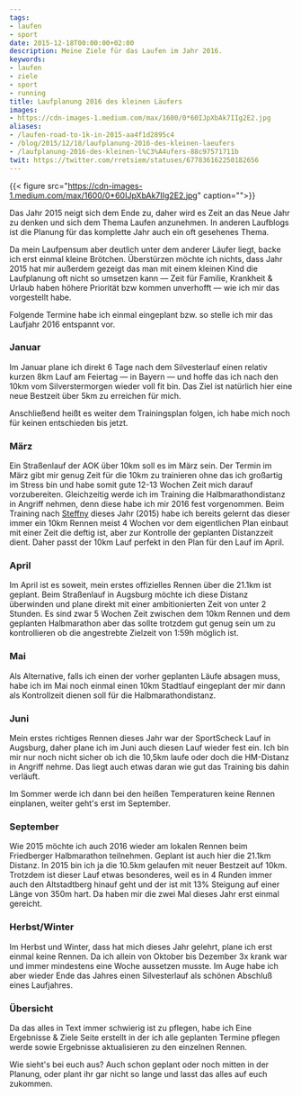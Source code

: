 ```yaml
---
tags:
- laufen
- sport
date: 2015-12-18T00:00:00+02:00
description: Meine Ziele für das Laufen im Jahr 2016.
keywords:
- laufen
- ziele
- sport
- running
title: Laufplanung 2016 des kleinen Läufers
images:
- https://cdn-images-1.medium.com/max/1600/0*60IJpXbAk7IIg2E2.jpg
aliases:
- /laufen-road-to-1k-in-2015-aa4f1d2895c4
- /blog/2015/12/18/laufplanung-2016-des-kleinen-laeufers
- /laufplanung-2016-des-kleinen-l%C3%A4ufers-88c97571711b
twit: https://twitter.com/rretsiem/statuses/677836162250182656
---
```


{{< figure src="https://cdn-images-1.medium.com/max/1600/0*60IJpXbAk7IIg2E2.jpg" caption="">}}

Das Jahr 2015 neigt sich dem Ende zu, daher wird es Zeit an das Neue Jahr zu denken und sich dem Thema Laufen anzunehmen. In anderen Laufblogs ist die Planung für das komplette Jahr auch ein oft gesehenes Thema.

Da mein Laufpensum aber deutlich unter dem anderer Läufer liegt, backe ich erst einmal kleine Brötchen. Überstürzen möchte ich nichts, dass Jahr 2015 hat mir außerdem gezeigt das man mit einem kleinen Kind die Laufplanung oft nicht so umsetzen kann — Zeit für Familie, Krankheit & Urlaub haben höhere Priorität bzw kommen unverhofft — wie ich mir das vorgestellt habe.

Folgende Termine habe ich einmal eingeplant bzw. so stelle ich mir das Laufjahr 2016 entspannt vor.

### Januar

Im Januar plane ich direkt 6 Tage nach dem Silvesterlauf einen relativ kurzen 8km Lauf am Feiertag — in Bayern — und hoffe das ich nach den 10km vom Silverstermorgen wieder voll fit bin. Das Ziel ist natürlich hier eine neue Bestzeit über 5km zu erreichen für mich.

Anschließend heißt es weiter dem Trainingsplan folgen, ich habe mich noch für keinen entschieden bis jetzt.

### März

Ein Straßenlauf der AOK über 10km soll es im März sein. Der Termin im März gibt mir genug Zeit für die 10km zu trainieren ohne das ich großartig im Stress bin und habe somit gute 12-13 Wochen Zeit mich darauf vorzubereiten. Gleichzeitig werde ich im Training die Halbmarathondistanz in Angriff nehmen, denn diese habe ich mir 2016 fest vorgenommen. Beim Training nach [Steffny](http://www.amazon.de/gp/product/3517086428/ref=as_li_tl?ie=UTF8&camp=1638&creative=19454&creativeASIN=3517086428&linkCode=as2&tag=renblo07-21) dieses Jahr (2015) habe ich bereits gelernt das dieser immer ein 10km Rennen meist 4 Wochen vor dem eigentlichen Plan einbaut mit einer Zeit die deftig ist, aber zur Kontrolle der geplanten Distanzzeit dient. Daher passt der 10km Lauf perfekt in den Plan für den Lauf im April.

### April

Im April ist es soweit, mein erstes offizielles Rennen über die 21.1km ist geplant. Beim Straßenlauf in Augsburg möchte ich diese Distanz überwinden und plane direkt mit einer ambitionierten Zeit von unter 2 Stunden. Es sind zwar 5 Wochen Zeit zwischen dem 10km Rennen und dem geplanten Halbmarathon aber das sollte trotzdem gut genug sein um zu kontrollieren ob die angestrebte Zielzeit von 1:59h möglich ist.

### Mai

Als Alternative, falls ich einen der vorher geplanten Läufe absagen muss, habe ich im Mai noch einmal einen 10km Stadtlauf eingeplant der mir dann als Kontrollzeit dienen soll für die Halbmarathondistanz.

### Juni

Mein erstes richtiges Rennen dieses Jahr war der SportScheck Lauf in Augsburg, daher plane ich im Juni auch diesen Lauf wieder fest ein. Ich bin mir nur noch nicht sicher ob ich die 10,5km laufe oder doch die HM-Distanz in Angriff nehme. Das liegt auch etwas daran wie gut das Training bis dahin verläuft.

Im Sommer werde ich dann bei den heißen Temperaturen keine Rennen einplanen, weiter geht's erst im September.

### September

Wie 2015 möchte ich auch 2016 wieder am lokalen Rennen beim Friedberger Halbmarathon teilnehmen. Geplant ist auch hier die 21.1km Distanz. In 2015 bin ich ja die 10.5km gelaufen mit neuer Bestzeit auf 10km. Trotzdem ist dieser Lauf etwas besonderes, weil es in 4 Runden immer auch den Altstadtberg hinauf geht und der ist mit 13% Steigung auf einer Länge von 350m hart. Da haben mir die zwei Mal dieses Jahr erst einmal gereicht.

### Herbst/Winter

Im Herbst und Winter, dass hat mich dieses Jahr gelehrt, plane ich erst einmal keine Rennen. Da ich allein von Oktober bis Dezember 3x krank war und immer mindestens eine Woche aussetzen musste. Im Auge habe ich aber wieder Ende das Jahres einen Silvesterlauf als schönen Abschluß eines Laufjahres.

### Übersicht

Da das alles in Text immer schwierig ist zu pflegen, habe ich Eine Ergebnisse & Ziele Seite erstellt in der ich alle geplanten Termine pflegen werde sowie Ergebnisse aktualisieren zu den einzelnen Rennen.

Wie sieht's bei euch aus? Auch schon geplant oder noch mitten in der Planung, oder plant ihr gar nicht so lange und lasst das alles auf euch zukommen.

